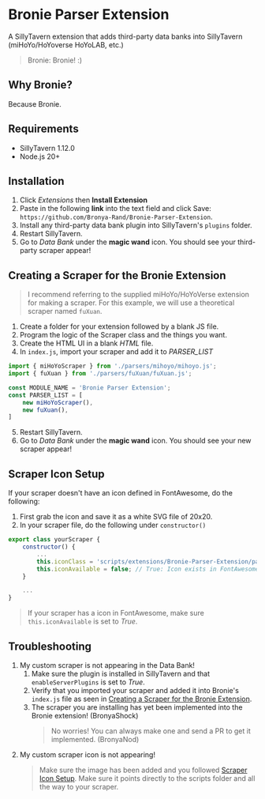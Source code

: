 # Bronie Parser Extension
A SillyTavern extension that adds third-party data banks into SillyTavern (miHoYo/HoYoverse HoYoLAB, etc.)
> Bronie: Bronie! :)

## Why Bronie?
Because Bronie.

## Requirements
- SillyTavern 1.12.0
- Node.js 20+

## Installation
1. Click *Extensions* then **Install Extension**
2. Paste in the following __link__ into the text field and click Save: `https://github.com/Bronya-Rand/Bronie-Parser-Extension`.
3. Install any third-party data bank plugin into SillyTavern's `plugins` folder.
4. Restart SillyTavern.
5. Go to *Data Bank* under the __magic wand__ icon. You should see your third-party scraper appear!

## Creating a Scraper for the Bronie Extension
> I recommend referring to the supplied miHoYo/HoYoVerse extension for making a scraper. For this example, we will use a theoretical scraper named `fuXuan`.
1. Create a folder for your extension followed by a blank JS file.
2. Program the logic of the Scraper class and the things you want.
3. Create the HTML UI in a blank *HTML* file.
4. In `index.js`, import your scraper and add it to *PARSER_LIST*
```js
import { miHoYoScraper } from './parsers/mihoyo/mihoyo.js';
import { fuXuan } from './parsers/fuXuan/fuXuan.js';

const MODULE_NAME = 'Bronie Parser Extension';
const PARSER_LIST = [
    new miHoYoScraper(),
    new fuXuan(),
]
```
5. Restart SillyTavern.
5. Go to *Data Bank* under the __magic wand__ icon. You should see your new scraper appear!

## Scraper Icon Setup
If your scraper doesn't have an icon defined in FontAwesome, do the following:
1. First grab the icon and save it as a white SVG file of 20x20.
2. In your scraper file, do the following under `constructor()`
```js
export class yourScraper {
    constructor() {
        ...
        this.iconClass = 'scripts/extensions/Bronie-Parser-Extension/parsers/your-parser/parserIcon.svg';
        this.iconAvailable = false; // True: Icon exists in FontAwesome | False: Icon doesn't exist
    }

    ...
}
```
> If your scraper has a icon in FontAwesome, make sure `this.iconAvailable` is set to *True*.

## Troubleshooting
1. My custom scraper is not appearing in the Data Bank!
   1. Make sure the plugin is installed in SillyTavern and that `enableServerPlugins` is set to *True*. 
   2. Verify that you imported your scraper and added it into Bronie's `index.js` file as seen in [Creating a Scraper for the Bronie Extension](#creating-a-scraper-for-the-bronie-extension).
   3. The scraper you are installing has yet been implemented into the Bronie extension! (BronyaShock) 
      > No worries! You can always make one and send a PR to get it implemented. (BronyaNod)
2. My custom scraper icon is not appearing!
   > Make sure the image has been added and you followed [Scraper Icon Setup](#scraper-icon-setup). Make sure it points directly to the scripts folder and all the way to your scraper.
